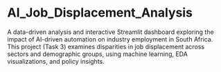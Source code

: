 # AI_Job_Displacement_Analysis
A data-driven analysis and interactive Streamlit dashboard exploring the impact of AI-driven automation on industry employment in South Africa.  This project (Task 3) examines disparities in job displacement across sectors and demographic groups, using machine learning, EDA visualizations, and policy insights.
